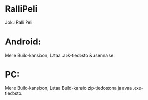 # RalliPeli
 Joku Ralli Peli
# Android:
 Mene Build-kansioon, Lataa .apk-tiedosto & asenna se.
# PC:
 Mene Build-kansioon, Lataa Build-kansio zip-tiedostona ja avaa .exe-tiedosto.
